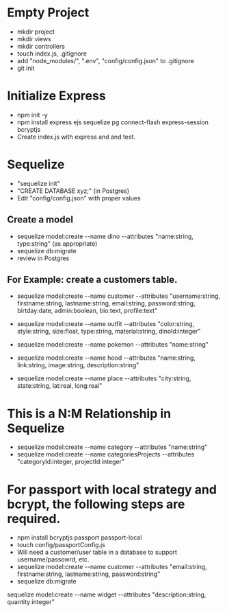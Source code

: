# Empty Project
- mkdir project
- mkdir views
- mkdir controllers
- touch index.js, .gitignore
- add "node_modules/", ".env", "config/config.json" to .gitignore 
- git init
  

# Initialize Express
- npm init -y
- npm install express ejs sequelize pg connect-flash express-session bcryptjs
- Create index.js with express and and test.


# Sequelize
- "sequelize init"
- "CREATE DATABASE xyz;" (in Postgres)
- Edit "config/config.json" with proper values


## Create a model
- sequelize model:create --name dino --attributes "name:string, type:string" (as appropriate)
- sequelize db:migrate
- review in Postgres


## For Example: create a customers table.
- sequelize model:create --name customer --attributes "username:string, firstname:string, lastname:string, email:string, password:string, birtday:date, admin:boolean, bio:text, profile:text"

- sequelize model:create --name outfit --attributes "color:string, style:string, size:float, type:string, material:string, dinoId:integer"

- sequelize model:create --name pokemon --attributes "name:string"

- sequelize model:create --name hood --attributes "name:string, link:string, image:string, description:string"

- sequelize model:create --name place --attributes "city:string, state:string, lat:real, long:real"


# This is a N:M Relationship in Sequelize
- sequelize model:create --name category --attributes "name:string"
- sequelize model:create --name categoriesProjects --attributes "categoryId:integer, projectId:integer"


# For passport with local strategy and bcrypt, the following steps are required.
- npm install bcryptjs passport passport-local
- touch config/passportConfig.js
- Will need a customer/user table in a database to support username/passowrd, etc.
- sequelize model:create --name customer --attributes "email:string, firstname:string, lastname:string, password:string"
- sequelize db:migrate


sequelize model:create --name widget --attributes "description:string, quantity:integer"


